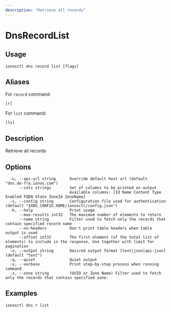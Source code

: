 ```yaml
---
description: "Retrieve all records"
---
```


# DnsRecordList

## Usage

```text
ionosctl dns record list [flags]
```

## Aliases

For `record` command:

```text
[r]
```

For `list` command:

```text
[ls]
```

## Description

Retrieve all records

## Options

```text
  -u, --api-url string      Override default host url (default "dns.de-fra.ionos.com")
      --cols strings        Set of columns to be printed on output 
                            Available columns: [Id Name Content Type Enabled FQDN State ZoneId ZoneName]
  -c, --config string       Configuration file used for authentication (default "$XDG_CONFIG_HOME/ionosctl/config.json")
  -h, --help                Print usage
      --max-results int32   The maximum number of elements to return
      --name string         Filter used to fetch only the records that contain specified record name
      --no-headers          Don't print table headers when table output is used
      --offset int32        The first element (of the total list of elements) to include in the response. Use together with limit for pagination
  -o, --output string       Desired output format [text|json|api-json] (default "text")
  -q, --quiet               Quiet output
  -v, --verbose             Print step-by-step process when running command
  -z, --zone string         (UUID or Zone Name) Filter used to fetch only the records that contain specified zone.
```

## Examples

```text
ionosctl dns r list
```


